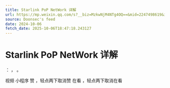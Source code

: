 ```yaml
---
title: Starlink PoP NetWork 详解
url: https://mp.weixin.qq.com/s?__biz=MzkwNjM4NTg4OQ==&mid=2247498619&idx=2&sn=94fe5ab6730f82e45d9c6dcafa3d49a0
source: Doonsec's feed
date: 2024-10-06
fetch_date: 2025-10-06T18:47:18.243127
---
```


# Starlink PoP NetWork 详解

：
，
。

视频
小程序
赞
，轻点两下取消赞
在看
，轻点两下取消在看